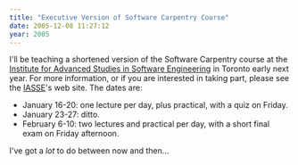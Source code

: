 ```yaml
---
title: "Executive Version of Software Carpentry Course"
date: 2005-12-08 11:27:12
year: 2005
---
```

I'll be teaching a shortened version of the Software Carpentry course at the <a href="http://www.softwareeng.org/">Institute for Advanced Studies in Software Engineering</a> in Toronto early next year.  For more information, or if you are interested in taking part, please see the <a href="http://www.softwareeng.org/">IASSE</a>'s web site.  The dates are:
<ul>
  <li>January 16-20: one lecture per day, plus practical, with a quiz on Friday.</li>
  <li>January 23-27: ditto.</li>
  <li>February 6-10: two lectures and practical per day, with a short final exam on Friday afternoon.</li>
</ul>
I've got a <em>lot</em> to do between now and then...

